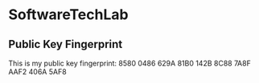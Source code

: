 # SoftwareTechLab

## Public Key Fingerprint

This is my public key fingerprint: 8580 0486 629A 81B0 142B  8C88 7A8F AAF2 406A 5AF8